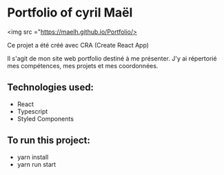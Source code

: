 # Portfolio of cyril Maël

<img src ="https://maelh.github.io/Portfolio/>
 
Ce projet a été créé avec CRA (Create React App)

Il s'agit de mon site web portfolio destiné à me présenter. J'y ai répertorié mes compétences, mes projets et mes coordonnées.

## Technologies used:
- React
- Typescript
- Styled Components
 
## To run this project:
- yarn install
- yarn run start
